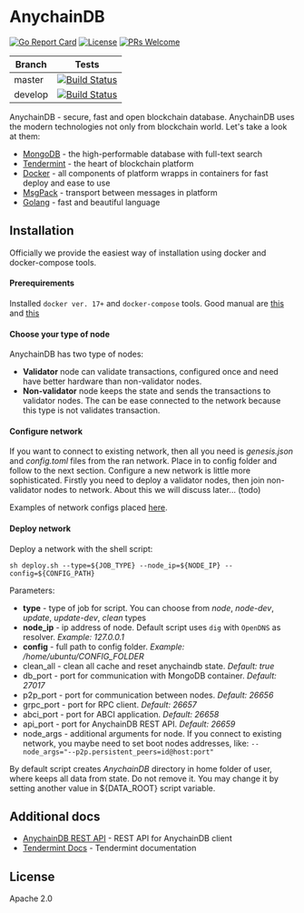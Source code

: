 # AnychainDB
[![Go Report Card](https://goreportcard.com/badge/github.com/eeonevision/anychaindb)](https://goreportcard.com/report/github.com/eeonevision/anychaindb) [![License](https://img.shields.io/badge/License-Apache%202.0-blue.svg)](https://opensource.org/licenses/Apache-2.0) [![PRs Welcome](https://img.shields.io/badge/PRs-welcome-brightgreen.svg?style=flat-square)](http://makeapullrequest.com)

| Branch  | Tests |
| ------------- | ------------- |
| master  | [![Build Status](https://travis-ci.org/eeonevision/anychaindb.svg?branch=master)](https://travis-ci.org/eeonevision/anychaindb)  |
| develop  | [![Build Status](https://travis-ci.org/eeonevision/anychaindb.svg?branch=develop)](https://travis-ci.org/eeonevision/anychaindb)  |

AnychainDB - secure, fast and open blockchain database.
AnychainDB uses the modern technologies not only from blockchain world. 
Let's take a look at them:
  * [MongoDB] - the high-performable database with full-text search
  * [Tendermint] - the heart of blockchain platform
  * [Docker] - all components of platform wrapps in containers for fast deploy and ease to use
  * [MsgPack] - transport between messages in platform
  * [Golang] - fast and beautiful language

## Installation
Officially we provide the easiest way of installation using docker and docker-compose tools.
#### Prerequirements
Installed `docker ver. 17+` and `docker-compose` tools. Good manual are [this](https://docs.docker.com/install/linux/docker-ce/ubuntu/#install-docker-ce-1 "this") and [this](https://docs.docker.com/compose/install/#install-compose "this")

#### Choose your type of node
AnychainDB has two type of nodes:
- **Validator** node can validate transactions, configured once and need have better hardware than non-validator nodes.
- **Non-validator** node keeps the state and sends the transactions to validator nodes. The can be ease connected to the network because this type is not validates transaction.

#### Configure network
If you want to connect to existing network, then all you need is *genesis.json* and *config.toml* files from the ran network. Place in to config folder and follow to the next section. 
Configure a new network is little more sophisticated. Firstly you need to deploy a validator nodes, then join non-validator nodes to network. About this we will discuss later... (todo)

Examples of network configs placed [here](deploy/DOCKER/examples/schemas).
#### Deploy network
Deploy a network with the shell script:

```shell
sh deploy.sh --type=${JOB_TYPE} --node_ip=${NODE_IP} --config=${CONFIG_PATH}
```
Parameters:
* **type** - type of job for script. You can choose from *node*, *node-dev*, *update*, *update-dev*, *clean* types
* **node_ip** - ip address of node. Default script uses `dig` with `OpenDNS` as resolver. *Example: 127.0.0.1*
* **config** - full path to config folder. *Example: /home/ubuntu/CONFIG_FOLDER*
* clean_all - clean all cache and reset anychaindb state. *Default: true*
* db_port - port for communication with MongoDB container. *Default: 27017*
* p2p_port - port for communication between nodes. *Default: 26656*
* grpc_port - port for RPC client. *Default: 26657*
* abci_port - port for ABCI application. *Default: 26658*
* api_port - port for AnychainDB REST API. *Default: 26659*
* node_args - additional arguments for node. If you connect to existing network, you maybe need to set boot nodes addresses, like: `--node_args="--p2p.persistent_peers=id@host:port"`

By default script creates *AnychainDB* directory in home folder of user, where keeps all data from state. Do not remove it.
You may change it by setting another value in ${DATA_ROOT} script variable.

## Additional docs
  * [AnychainDB REST API] - REST API for AnychainDB client
  * [Tendermint Docs] - Tendermint documentation

License
----
Apache 2.0

   [MongoDB]: <https://www.mongodb.com/>
   [Tendermint]: <https://github.com/tendermint/tendermint>
   [Docker]: <https://www.docker.com/>
   [MsgPack]: <https://msgpack.org/>
   [Golang]: <https://golang.org/>
   [AnychainDB REST API]: <https://anychaindb.docs.apiary.io/>
   [Tendermint Docs]: <http://tendermint.readthedocs.io/en/master/introduction.html>